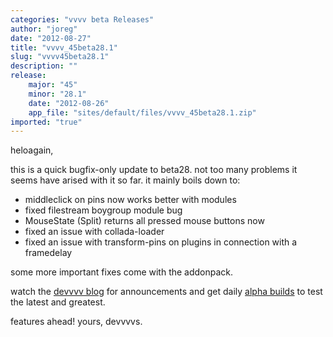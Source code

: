```yaml
---
categories: "vvvv beta Releases"
author: "joreg"
date: "2012-08-27"
title: "vvvv_45beta28.1"
slug: "vvvv45beta28.1"
description: ""
release: 
    major: "45"
    minor: "28.1"
    date: "2012-08-26"
    app_file: "sites/default/files/vvvv_45beta28.1.zip"
imported: "true"
---
```



heloagain,

this is a quick bugfix-only update to beta28. not too many problems it seems have arised with it so far. it mainly boils down to:

* middleclick on pins now works better with modules
* fixed filestream boygroup module bug 
* MouseState (Split) returns all pressed mouse buttons now
* fixed an issue with collada-loader
* fixed an issue with transform-pins on plugins in connection with a framedelay

some more important fixes come with the addonpack.

watch the [devvvv blog](/blog/23) for announcements and get daily [alpha builds](https://legacy.vvvv.org/downloads/previews) to test the latest and greatest. 

features ahead!
yours, devvvvs.
